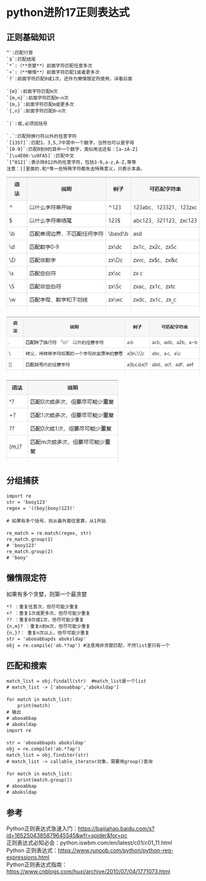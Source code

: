 # python进阶17正则表达式
## 正则基础知识
```
^`:匹配行首
`$`:匹配结尾
`*`:（**贪婪**）前面字符匹配任意多次
`+`:（**懒惰**）前面字符匹配1或者更多次
`?`:前面字符匹配0或1次，还作为懒惰限定符使用，详看后面

`{m}`:前面字符匹配m次
`{m,n}`:前面字符匹配m~n次
`{m,}`:前面字符匹配m或更多次
`{,n}`:前面字符匹配0~n次

`|`:或,必须加括号

`.`:匹配除换行符以外的任意字符
`[1357]`:匹配1，3,5,7中其中一个数字，当然也可以是字母
`[0-9]`:匹配0到9的其中一个数字，类似用法还有：[a-zA-Z]
`[\u4E00-\u9FA5]`:匹配中文
`[^012]`:表示除012外的任意字符，包括3-9,a-z,A-Z,等等
注意：[]里面的.和*等一些特殊字符都失去特殊意义，只表示本身。
```
![](_v_images/20200604234002143_42267894.png)  

![](_v_images/20200604233948999_235626947.png)  

![](_v_images/20200604234014638_1136493652.png)  

## 分组捕获
```
import re
str = 'booy123'
regex = '((boy|booy)123)'

# 如果有多个括号，则从最外面往里算，从1开始

re_match = re.match(regex, str)
re_match.group(1)
# 'booy123'
re_match.group(2)
# 'booy'
```

## 懒惰限定符
如果有多个贪婪，则第一个最贪婪  
```
*? ：重复任意次，但尽可能少重复
+? ：重复1次或更多次，但尽可能少重复
?? ：重复0次或1次，但尽可能少重复
{n,m}? ：重复n到m次，但尽可能少重复
{n,}?： 重复n次以上，但尽可能少重复
str = 'abooabbapds aboksldap'
obj = re.compile('ab.*?ap') #注意用非贪婪匹配，不然list里只有一个
```
## 匹配和搜索
```
match_list = obj.findall(str)  #match_list是一个list
# match_list -> ['abooabbap','aboksldap']

for match in match_list:
    print(match)
# 输出
# abooabbap
# aboksldap
import re

str = 'abooabbapds aboksldap'
obj = re.compile('ab.*?ap')
match_list = obj.finditer(str)
# match_list -> callable_iterator对象，需要用group()查询

for match in match_list:
    print(match.group())
# abooabbap
# aboksldap
```


## 参考
Python正则表达式急速入门：https://baijiahao.baidu.com/s?id=1652504385879645545&wfr=spider&for=pc  
正则表达式必知必会：python.iswbm.com/en/latest/c01/c01_11.html  
Python 正则表达式：https://www.runoob.com/python/python-reg-expressions.html  
Python正则表达式指南：https://www.cnblogs.com/huxi/archive/2010/07/04/1771073.html  
